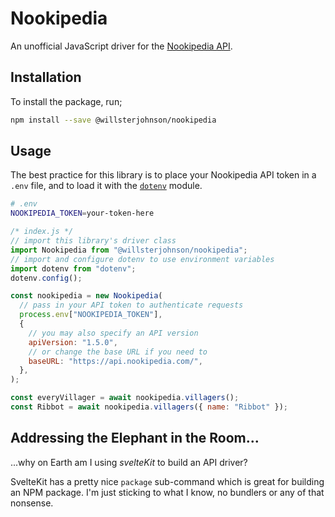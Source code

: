 # Nookipedia

An unofficial JavaScript driver for the [Nookipedia API](https://api.nookipedia.com/).

## Installation

To install the package, run;

```sh
npm install --save @willsterjohnson/nookipedia
```

## Usage

The best practice for this library is to place your Nookipedia API token in a `.env` file, and to load it with the [`dotenv`](https://github.com/motdotla/dotenv) module.

```sh
# .env
NOOKIPEDIA_TOKEN=your-token-here
```

```js
/* index.js */
// import this library's driver class
import Nookipedia from "@willsterjohnson/nookipedia";
// import and configure dotenv to use environment variables
import dotenv from "dotenv";
dotenv.config();

const nookipedia = new Nookipedia(
  // pass in your API token to authenticate requests
  process.env["NOOKIPEDIA_TOKEN"],
  {
    // you may also specify an API version
    apiVersion: "1.5.0",
    // or change the base URL if you need to
    baseURL: "https://api.nookipedia.com/",
  },
);

const everyVillager = await nookipedia.villagers();
const Ribbot = await nookipedia.villagers({ name: "Ribbot" });
```

## Addressing the Elephant in the Room...

...why on Earth am I using _svelteKit_ to build an API driver?

SvelteKit has a pretty nice `package` sub-command which is great for building an NPM package.
I'm just sticking to what I know, no bundlers or any of that nonsense.
